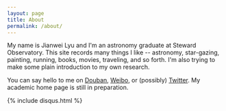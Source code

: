 ```yaml
---
layout: page
title: About
permalink: /about/
---
```


My name is Jianwei Lyu and I'm an astronomy graduate at Steward Observatory.
This site records many things I like -- astronomy, star-gazing, painting,
running, books, movies, traveling, and so forth. I'm also trying to make some plain
introduction to my own research.

You can say hello to me on [Douban][douban], [Weibo][weibo], or (possibly)
[Twitter][twitter]. My academic home page is still in preparation.

[douban]:     http://www.douban.com/people/karlan/
[weibo]:      http://weibo.com/karlan
[twitter]:    https://twitter.com/JianweiLyu

{% include disqus.html %}
